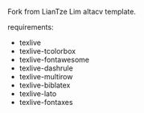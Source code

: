 Fork from LianTze Lim altacv template.

requirements:
- texlive
- texlive-tcolorbox
- texlive-fontawesome
- texlive-dashrule
- texlive-multirow
- texlive-biblatex
- texlive-lato
- texlive-fontaxes